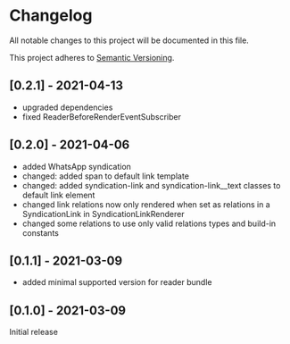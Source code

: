 # Changelog
All notable changes to this project will be documented in this file. 

This project adheres to [Semantic Versioning](https://semver.org/spec/v2.0.0.html).

## [0.2.1] - 2021-04-13
- upgraded dependencies
- fixed ReaderBeforeRenderEventSubscriber

## [0.2.0] - 2021-04-06
- added WhatsApp syndication
- changed: added span to default link template
- changed: added syndication-link and syndication-link__text classes to default link element
- changed link relations now only rendered when set as relations in a SyndicationLink in SyndicationLinkRenderer
- changed some relations to use only valid relations types and build-in constants

## [0.1.1] - 2021-03-09
- added minimal supported version for reader bundle

## [0.1.0] - 2021-03-09
Initial release
